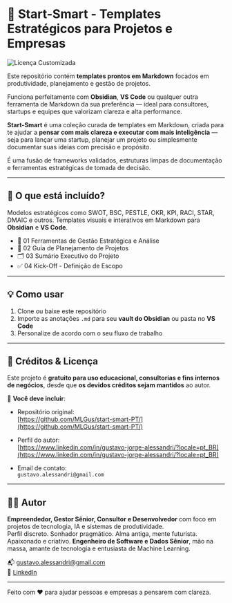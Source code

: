 # 📘 Start-Smart - Templates Estratégicos para Projetos e Empresas

![Licença Customizada](https://img.shields.io/badge/Licença-Uso%20Livre%20com%20Créditos-blueviolet)

Este repositório contém **templates prontos em Markdown** focados em produtividade, planejamento e gestão de projetos.

Funciona perfeitamente com **Obsidian**, **VS Code** ou qualquer outra ferramenta de Markdown da sua preferência — ideal para consultores, startups e equipes que valorizam clareza e alta performance.

**Start-Smart** é uma coleção curada de templates em Markdown, criada para te ajudar a **pensar com mais clareza e executar com mais inteligência** — seja para lançar uma startup, planejar um projeto ou simplesmente documentar suas ideias com precisão e propósito.

É uma fusão de frameworks validados, estruturas limpas de documentação e ferramentas estratégicas de tomada de decisão.

---
## 🧩 O que está incluído?

Modelos estratégicos como SWOT, BSC, PESTLE, OKR, KPI, RACI, STAR, DMAIC e outros. Templates visuais e interativos em Markdown para **Obsidian** e **VS Code**.
      
- 🧠 01 Ferramentas de Gestão Estratégica e Análise    
- 📝 02 Guia de Planejamento de Projetos    
- 🗂️ 03 Sumário Executivo do Projeto    
- ✅ 04 Kick-Off - Definição de Escopo

---
## 💡 Como usar

1. Clone ou baixe este repositório    
2. Importe as anotações `.md` para seu **vault do Obsidian** ou pasta no **VS Code**    
3. Personalize de acordo com o seu fluxo de trabalho

---
## 🔗 Créditos & Licença

Este projeto é **gratuito para uso educacional, consultorias e fins internos de negócios**, desde que **os devidos créditos sejam mantidos** ao autor.

📌 **Você deve incluir**:

- Repositório original:  
    [https://github.com/MLGus/start-smart-PT/](https://github.com/MLGus/start-smart-PT/)
    
- Perfil do autor:  
    [https://www.linkedin.com/in/gustavo-jorge-alessandri/?locale=pt_BR](https://www.linkedin.com/in/gustavo-jorge-alessandri/?locale=pt_BR)
    
- Email de contato:  
    `gustavo.alessandri@gmail.com`
    
---
## 🧑‍💻 Autor

**Empreendedor, Gestor Sênior, Consultor e Desenvolvedor** com foco em projetos de tecnologia, IA e sistemas de produtividade.  
Perfil discreto. Sonhador pragmático. Alma antiga, mente futurista. Apaixonado e criativo. **Engenheiro de Software e Dados Sênior**, mão na massa, amante de tecnologia e entusiasta de Machine Learning.

📬 [gustavo.alessandri@gmail.com](mailto:gustavo.alessandri@gmail.com)  
🔗 [LinkedIn](https://www.linkedin.com/in/gustavo-jorge-alessandri/?locale=pt_BR)

---
Feito com ❤️ para ajudar pessoas e empresas a pensarem com clareza.
